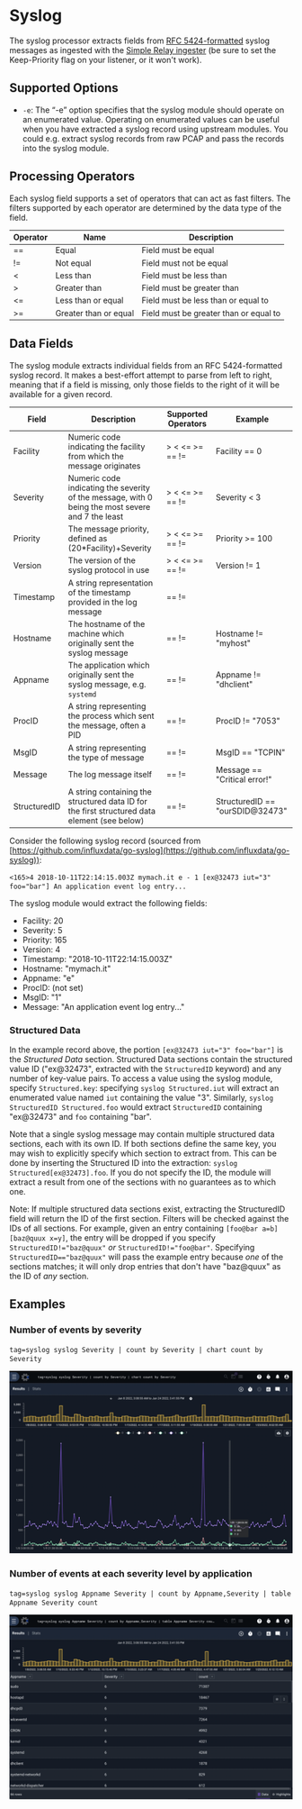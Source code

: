 # Syslog

The syslog processor extracts fields from [RFC 5424-formatted](https://tools.ietf.org/html/rfc5424) syslog messages as ingested with the [Simple Relay ingester](#!ingesters/ingesters.md) (be sure to set the Keep-Priority flag on your listener, or it won't work).

## Supported Options

* `-e`: The “-e” option specifies that the syslog module should operate on an enumerated value.  Operating on enumerated values can be useful when you have extracted a syslog record using upstream modules.  You could e.g. extract syslog records from raw PCAP and pass the records into the syslog module.

## Processing Operators

Each syslog field supports a set of operators that can act as fast filters.  The filters supported by each operator are determined by the data type of the field.

| Operator | Name | Description |
|----------|------|-------------|
| == | Equal | Field must be equal
| != | Not equal | Field must not be equal
| < | Less than | Field must be less than
| > | Greater than | Field must be greater than
| <= | Less than or equal | Field must be less than or equal to
| >= | Greater than or equal | Field must be greater than or equal to

## Data Fields

The syslog module extracts individual fields from an RFC 5424-formatted syslog record. It makes a best-effort attempt to parse from left to right, meaning that if a field is missing, only those fields to the right of it will be available for a given record.

| Field | Description | Supported Operators | Example |
|-------|-------------|---------------------|---------|
| Facility | Numeric code indicating the facility from which the message originates | > < <= >= == != | Facility == 0
| Severity | Numeric code indicating the severity of the message, with 0 being the most severe and 7 the least | > < <= >= == != | Severity < 3
| Priority | The message priority, defined as (20*Facility)+Severity | > < <= >= == != | Priority >= 100
| Version | The version of the syslog protocol in use | > < <= >= == != | Version != 1
| Timestamp | A string representation of the timestamp provided in the log message | == != | |
| Hostname | The hostname of the machine which originally sent the syslog message | == != | Hostname != "myhost"
| Appname | The application which originally sent the syslog message, e.g. `systemd` | == != | Appname != "dhclient"
| ProcID | A string representing the process which sent the message, often a PID | == != | ProcID != "7053"
| MsgID | A string representing the type of message | == != | MsgID == "TCPIN"
| Message | The log message itself | == != | Message == "Critical error!" |
| StructuredID | A string containing the structured data ID for the first structured data element (see below) | == != | StructuredID == "ourSDID@32473"

Consider the following syslog record (sourced from [https://github.com/influxdata/go-syslog](https://github.com/influxdata/go-syslog)):

```
<165>4 2018-10-11T22:14:15.003Z mymach.it e - 1 [ex@32473 iut="3" foo="bar"] An application event log entry...
```

The syslog module would extract the following fields:

* Facility: 20
* Severity: 5
* Priority: 165
* Version: 4
* Timestamp: "2018-10-11T22:14:15.003Z"
* Hostname: "mymach.it"
* Appname: "e"
* ProcID: <nil> (not set)
* MsgID: "1"
* Message: "An application event log entry..."

### Structured Data

In the example record above, the portion `[ex@32473 iut="3" foo="bar"]` is the *Structured Data* section. Structured Data sections contain the structured value ID ("ex@32473", extracted with the `StructuredID` keyword) and any number of key-value pairs. To access a value using the syslog module, specify `Structured.key`: specifying `syslog Structured.iut` will extract an enumerated value named `iut` containing the value "3". Similarly, `syslog StructuredID Structured.foo` would extract `StructuredID` containing "ex@32473" and `foo` containing "bar".

Note that a single syslog message may contain multiple structured data sections, each with its own ID. If both sections define the same key, you may wish to explicitly specify which section to extract from. This can be done by inserting the Structured ID into the extraction: `syslog Structured[ex@32473].foo`. If you do not specify the ID, the module will extract a result from one of the sections with no guarantees as to which one.

Note: If multiple structured data sections exist, extracting the StructuredID field will return the ID of the first section. Filters will be checked against the IDs of all sections. For example, given an entry containing `[foo@bar a=b][baz@quux x=y]`, the entry will be dropped if you specify `StructuredID!="baz@quux"` *or* `StructuredID!="foo@bar"`. Specifying `StructuredID=="baz@quux"` will pass the example entry because *one* of the sections matches; it will only drop entries that don't have "baz@quux" as the ID of *any* section.

## Examples

### Number of events by severity

```
tag=syslog syslog Severity | count by Severity | chart count by Severity
```

![Number of events by severity](severity.png)

### Number of events at each severity level by application

```
tag=syslog syslog Appname Severity | count by Appname,Severity | table Appname Severity count
```

![Number of events at each severity by application](severity2.png)
